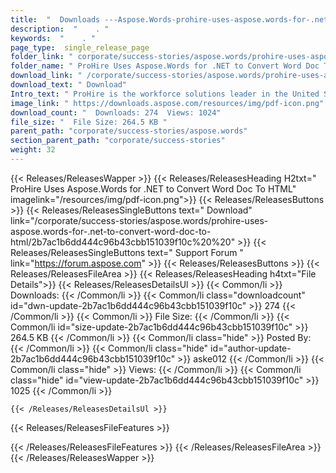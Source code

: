 ```yaml
---
title:  "  Downloads ---Aspose.Words-prohire-uses-aspose.words-for-.net-to-convert-word-doc-to-html . " 
description:  "    . " 
keywords:  "    . " 
page_type:  single_release_page
folder_link: " corporate/success-stories/aspose.words/prohire-uses-aspose.words-for-.net-to-convert-word-doc-to-html/"
folder_name: " ProHire Uses Aspose.Words for .NET to Convert Word Doc To HTML"
download_link: " /corporate/success-stories/aspose.words/prohire-uses-aspose.words-for-.net-to-convert-word-doc-to-html/2b7ac1b6dd444c96b43cbb151039f10c"
download_text: " Download"
Intro_text: " ProHire is the workforce solutions leader in the United States and specialize in..."
image_link: " https://downloads.aspose.com/resources/img/pdf-icon.png"
download_count: "  Downloads: 274  Views: 1024"
file_size: "  File Size: 264.5 KB "
parent_path: "corporate/success-stories/aspose.words"
section_parent_path: "corporate/success-stories"
weight: 32 
---
```


{{< Releases/ReleasesWapper >}}
  {{< Releases/ReleasesHeading H2txt=" ProHire Uses Aspose.Words for .NET to Convert Word Doc To HTML" imagelink="/resources/img/pdf-icon.png">}}
  {{< Releases/ReleasesButtons >}}
    {{< Releases/ReleasesSingleButtons text=" Download" link="/corporate/success-stories/aspose.words/prohire-uses-aspose.words-for-.net-to-convert-word-doc-to-html/2b7ac1b6dd444c96b43cbb151039f10c%20%20" >}}
    {{< Releases/ReleasesSingleButtons text=" Support Forum " link="https://forum.aspose.com" >}}
  {{< Releases/ReleasesButtons >}}
  {{< Releases/ReleasesFileArea >}}
    {{< Releases/ReleasesHeading h4txt="File Details">}}
    {{< Releases/ReleasesDetailsUl >}}
            {{< Common/li  >}} Downloads: {{< /Common/li >}} 
      {{< Common/li class="downloadcount" id="dwn-update-2b7ac1b6dd444c96b43cbb151039f10c" >}} 274 {{< /Common/li >}} 
      {{< Common/li  >}} File Size: {{< /Common/li >}} 
      {{< Common/li id="size-update-2b7ac1b6dd444c96b43cbb151039f10c" >}} 264.5 KB {{< /Common/li >}} 
      {{< Common/li  class="hide" >}} Posted By: {{< /Common/li >}} 
      {{< Common/li class="hide" id="author-update-2b7ac1b6dd444c96b43cbb151039f10c" >}} aske012 {{< /Common/li >}} 
      {{< Common/li class="hide"  >}} Views: {{< /Common/li >}} 
      {{< Common/li class="hide" id="view-update-2b7ac1b6dd444c96b43cbb151039f10c" >}} 1025 {{< /Common/li >}} 

    {{< /Releases/ReleasesDetailsUl >}}

  {{< Releases/ReleasesFileFeatures >}}
      
  {{< /Releases/ReleasesFileFeatures >}}
 {{< /Releases/ReleasesFileArea >}}
{{< /Releases/ReleasesWapper >}}


